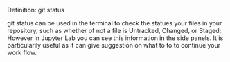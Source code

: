 Definition: git status  

git status can be used in the terminal to check the statues your files in your repository, such as whether of not a file is Untracked, Changed, or Staged; 
However in Jupyter Lab you can see this information in the side panels. 
It is particularily useful as it can give suggestion on what to to to continue your work flow.  
